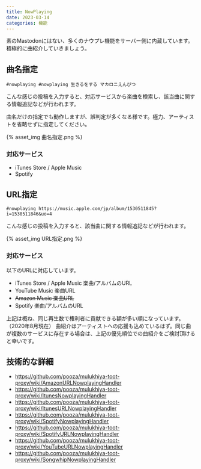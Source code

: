 ```yaml
---
title: NowPlaying
date: 2023-03-14
categories: 機能
---
```


素のMastodonにはない、多くのナウプレ機能をサーバー側に内蔵しています。
積極的に曲紹介していきましょう。

## 曲名指定

`#nowplaying #nowplaying 生きるをする マカロニえんぴつ`

こんな感じの投稿を入力すると、対応サービスから楽曲を検索し、該当曲に関する情報追記などが行われます。

曲名だけの指定でも動作しますが、誤判定が多くなる様です。極力、アーティストを省略せずに指定してください。

{% asset_img 曲名指定.png %}

### 対応サービス

- iTunes Store / Apple Music
- Spotify

## URL指定

`#nowplaying https://music.apple.com/jp/album/1530511845?i=1530511846&uo=4`

こんな感じの投稿を入力すると、該当曲に関する情報追記などが行われます。

{% asset_img URL指定.png %}

### 対応サービス

以下のURLに対応しています。

- iTunes Store / Apple Music 楽曲/アルバムのURL
- YouTube Music 楽曲URL
- ~~Amazon Music 楽曲URL~~
- Spotify 楽曲/アルバムのURL

上記は概ね、同じ再生数で権利者に貢献できる額が多い順になっています。（2020年8月現在）
曲紹介はアーティストへの応援も込めているはず。同じ曲が複数のサービスに存在する場合は、上記の優先順位での曲紹介をご検討頂けると幸いです。

## 技術的な詳細
- https://github.com/pooza/mulukhiya-toot-proxy/wiki/AmazonURLNowplayingHandler
- https://github.com/pooza/mulukhiya-toot-proxy/wiki/ItunesNowplayingHandler
- https://github.com/pooza/mulukhiya-toot-proxy/wiki/ItunesURLNowplayingHandler
- https://github.com/pooza/mulukhiya-toot-proxy/wiki/SpotifyNowplayingHandler
- https://github.com/pooza/mulukhiya-toot-proxy/wiki/SpotifyURLNowplayingHandler
- https://github.com/pooza/mulukhiya-toot-proxy/wiki/YouTubeURLNowplayingHandler
- https://github.com/pooza/mulukhiya-toot-proxy/wiki/SongwhipNowplayingHandler


